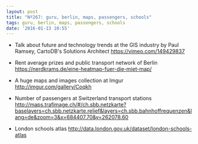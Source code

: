 ```yaml
---
layout: post
title: "Nº267: guru, berlin, maps, passengers, schools"
tags: guru, berlin, maps, passengers, schools
date: '2016-01-13 10:55'
---
```


* Talk about future and technology trends at the GIS industry by Paul Ramsey, CartoDB's Solutions Architect
  https://vimeo.com/149429837

* Rent average prizes and public transport network of Berlin
  https://nerdkrams.de/eine-heatmap-fuer-die-miet-map/

* A huge maps and images collection at Imgur
  http://imgur.com/gallery/Coqkh

* Number of passengers at Switzerland transport stations
  http://maps.trafimage.ch/#/ch.sbb.netzkarte?baselayers=ch.sbb.netzkarte.relief&layers=ch.sbb.bahnhoffrequenzen&lang=de&zoom=3&x=684407.70&y=262078.60

* London schools atlas
  http://data.london.gov.uk/dataset/london-schools-atlas
